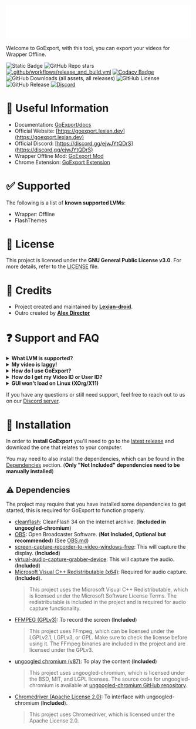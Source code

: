 <p align="center">
  <img src="assets/logo.svg" alt="Logo">
</p>

Welcome to GoExport, with this tool, you can export your videos for Wrapper Offline.

![Static Badge](https://img.shields.io/badge/status-development-orange?cacheBuster=true)
![GitHub Repo stars](https://img.shields.io/github/stars/GoExport/GoExport?cacheBuster=true)
[![.github/workflows/release_and_build.yml](https://github.com/GoExport/GoExport/actions/workflows/release_and_build.yml/badge.svg)](https://github.com/GoExport/GoExport/actions/workflows/release_and_build.yml)
[![Codacy Badge](https://app.codacy.com/project/badge/Grade/5f3d2b64b62c4d129c8d0c3ba2e8c5cd)](https://app.codacy.com/gh/GoExport/GoExport/dashboard?utm_source=gh&utm_medium=referral&utm_content=&utm_campaign=Badge_grade)
![GitHub Downloads (all assets, all releases)](https://img.shields.io/github/downloads/GoExport/GoExport/total?cacheBuster=true)
![GitHub License](https://img.shields.io/github/license/GoExport/GoExport?cacheBuster=true)
![GitHub Release](https://img.shields.io/github/v/release/GoExport/GoExport?include_prereleases&cacheBuster=true)
[![Discord](https://img.shields.io/badge/Discord-%235865F2.svg?style=for-the-badge&logo=discord&logoColor=white)](https://discord.gg/ejwJYtQDrS)

# 📙 Useful Information

- Documentation: [GoExport/docs](https://github.com/GoExport/GoExport/tree/main/docs)
- Official Website: [https://goexport.lexian.dev](https://goexport.lexian.dev)
- Official Discord: [https://discord.gg/ejwJYtQDrS](https://discord.gg/ejwJYtQDrS)
- Wrapper Offline Mod: [GoExport Mod](https://github.com/GoExport/GoExport-Mod)
- Chrome Extension: [GoExport Extension](https://github.com/GoExport/GoExport-Extension)

# ✅ Supported

The following is a list of **known supported LVMs**:

- Wrapper: Offline
- FlashThemes

# 📜 License

This project is licensed under the **GNU General Public License v3.0**. For more details, refer to the [LICENSE](LICENSE) file.

# 👤 Credits

- Project created and maintained by [**Lexian-droid**](https://github.com/Lexian-droid).
- Outro created by [**Alex Director**](https://www.youtube.com/@AlexDirector)

# ❓ Support and FAQ

<details>
  <summary><strong>What LVM is supported?</strong></summary>

The following is a list of **known supported LVMs**:

- Wrapper: Offline (aka "Local")
- FlashThemes (aka "FT")

</details>

<details>
  <summary><strong>My video is laggy!</strong></summary>

Assuming you have a decent computer, this is simply an issue with Flash and is normal and not related to GoExport. The original GoAnimate exporter was also laggy.

</details>

<details>
  <summary><strong>How do I use GoExport?</strong></summary>

Simply watch the [**official video tutorial**](https://youtu.be/Cen69Mp5T4E) on how to use GoExport. It will guide you through the process of exporting your videos.

</details>

<details>
  <summary><strong>How do I get my Video ID or User ID?</strong></summary>

Simply watch the [**guide video**](https://youtu.be/YpbHqPGz4co) on how to get your Video ID or User ID. It will guide you through the process of finding your IDs or user ids.

</details>

<details>
  <summary><strong>GUI won't load on Linux (XOrg/X11)</strong></summary>

If the GUI works on Wayland but not on XOrg/X11 (common on Linux Mint and VMware), you're missing Qt platform plugins. See the [Linux GUI Troubleshooting Guide](docs/LINUX_GUI_TROUBLESHOOTING.md) for the solution.

**Quick fix for Ubuntu/Debian/Mint:**

```bash
sudo apt-get install libxcb-xinerama0 libxcb-icccm4 libxcb-image0 libxcb-keysyms1 libxcb-randr0 libxcb-render-util0 libxcb-shape0 libxkbcommon-x11-0 libxcb-cursor0
```

</details>

If you have any questions or still need support, feel free to reach out to us on our [Discord server](https://discord.gg/ejwJYtQDrS).

# 📂 Installation

In order to **install GoExport** you'll need to go to the [latest release](https://github.com/GoExport/GoExport/releases/latest) and download the one that relates to your computer.

You may need to also install the dependencies, which can be found in the [Dependencies](https://github.com/GoExport/GoExport?tab=readme-ov-file#%EF%B8%8F-dependencies) section. (**Only "Not Included" dependencies need to be manually installed**)

## ⚠️ Dependencies

The project may require that you have installed some dependencies to get started, this is required for GoExport to function properly.

- [cleanflash](https://web.archive.org/web/20241221081401/https://cdn.cleanflash.org/CleanFlash_34.0.0.308_Installer.exe): CleanFlash 34 on the internet archive. (**Included in ungoogled-chromium**)
- [OBS](https://obsproject.com/): Open Broadcaster Software. (**Not Included, Optional but recommended**) (See [OBS.md](OBS.md))
- [screen-capture-recorder-to-video-windows-free](https://github.com/rdp/screen-capture-recorder-to-video-windows-free/releases/latest): This will capture the display. (**Included**)
- [virtual-audio-capture-grabber-device](https://github.com/rdp/virtual-audio-capture-grabber-device): This will capture the audio. (**Included**)
- [Microsoft Visual C++ Redistributable (x64)](https://www.microsoft.com/en-us/download/details.aspx?id=26999): Required for audio capture. (**Included**).
  > This project uses the Microsoft Visual C++ Redistributable, which is licensed under the Microsoft Software License Terms. The redistributable is included in the project and is required for audio capture functionality.
- [FFMPEG (GPLv3)](https://github.com/BtbN/FFmpeg-Builds): To record the screen (**Included**)
  > This project uses FFmpeg, which can be licensed under the LGPLv2.1, LGPLv3, or GPL. Make sure to check the license before using it. The FFmpeg binaries are included in the project and are licensed under the GPLv3.
- [ungoogled chromium (v87)](https://ungoogled-software.github.io/ungoogled-chromium-binaries/releases/windows/64bit/87.0.4280.141-1): To play the content (**Included**)
  > This project uses ungoogled-chromium, which is licensed under the BSD, MIT, and LGPL licenses. The source code for ungoogled-chromium is available at [ungoogled-chromium GitHub repository](https://github.com/ungoogled-software/ungoogled-chromium).
- [Chromedriver (Apache License 2.0)](https://chromedriver.chromium.org/downloads): To interface with ungoogled-chromium (**Included**).
  > This project uses Chromedriver, which is licensed under the Apache License 2.0.
